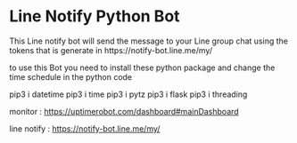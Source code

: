 <h1>Line Notify Python Bot</h1>

<p> This Line notify bot will send the message to your Line group chat using the tokens that is generate in https://notify-bot.line.me/my/</p>
<p> to use this Bot you need to install these python package and change the time schedule in the python code </p>
pip3 i datetime 
pip3 i time 
pip3 i pytz
pip3 i flask 
pip3 i threading 

monitor : 
https://uptimerobot.com/dashboard#mainDashboard

line notify :
https://notify-bot.line.me/my/
